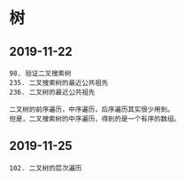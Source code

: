 # 树

## 2019-11-22

```
98. 验证二叉搜索树
235. 二叉搜索树的最近公共祖先
236. 二叉树的最近公共祖先
```

```
二叉树的前序遍历，中序遍历，后序遍历其实很少用到。
但是，二叉搜索树的中序遍历，得到的是一个有序的数组。
```

## 2019-11-25

```
102. 二叉树的层次遍历
```

